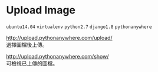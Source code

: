 # Upload Image


`ubuntu14.04`
`virtualenv`
`python2.7`
`django1.8`
`pythonanywhere`

http://upload.pythonanywhere.com/upload/  
選擇圖檔後上傳。

http://upload.pythonanywhere.com/show/  
可檢視已上傳的圖檔。
